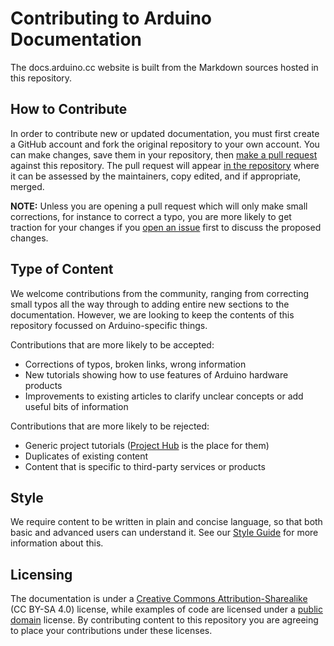 # Contributing to Arduino Documentation

The docs.arduino.cc website is built from the Markdown sources hosted in this repository.

## How to Contribute

In order to contribute new or updated documentation, you must first create a GitHub account and fork the original repository to your own account. You can make changes, save them in your repository, then [make a pull request](https://docs.github.com/en/github/collaborating-with-pull-requests/proposing-changes-to-your-work-with-pull-requests/creating-a-pull-request-from-a-fork) against this repository. The pull request will appear [in the repository](https://github.com/arduino/docs.arduino.cc/pulls) where it can be assessed by the maintainers, copy edited, and if appropriate, merged.

**NOTE:** Unless you are opening a pull request which will only make small corrections, for instance to correct a typo, you are more likely to get traction for your changes if you [open an issue](https://github.com/arduino/docs.arduino.cc/issues) first to discuss the proposed changes.

## Type of Content

We welcome contributions from the community, ranging from correcting small typos all the way through to adding entire new sections to the documentation. However, we are looking to keep the contents of this repository focussed on Arduino-specific things.

Contributions that are more likely to be accepted:

* Corrections of typos, broken links, wrong information
* New tutorials showing how to use features of Arduino hardware products
* Improvements to existing articles to clarify unclear concepts or add useful bits of information

Contributions that are more likely to be rejected:

* Generic project tutorials ([Project Hub](https://create.arduino.cc/projecthub) is the place for them)
* Duplicates of existing content
* Content that is specific to third-party services or products

## Style

We require content to be written in plain and concise language, so that both basic and advanced users can understand it. See our [Style Guide](https://docs.arduino.cc/hacking/software/ArduinoStyleGuide) for more information about this.

## Licensing 

The documentation is under a [Creative Commons Attribution-Sharealike](https://creativecommons.org/licenses/by-sa/4.0/) (CC BY-SA 4.0) license, while examples of code are licensed under a [public domain](https://creativecommons.org/share-your-work/public-domain/cc0/) license. By contributing content to this repository you are agreeing to place your contributions under these licenses.

